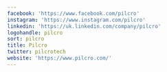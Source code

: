 ```yaml
---
facebook: 'https://www.facebook.com/pilcro'
instagram: 'https://www.instagram.com/pilcro'
linkedin: 'https://uk.linkedin.com/company/pilcro'
logohandle: pilcro
sort: pilcro
title: Pilcro
twitter: pilcrotech
website: 'https://www.pilcro.com/'
---
```

